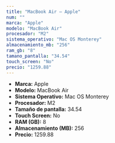 ```yaml
---
title: "MacBook Air — Apple"
num: ""
marca: "Apple"
modelo: "MacBook Air"
procesador: "M2"
sistema_operativo: "Mac OS Monterey"
almacenamiento_mb: "256"
ram_gb: "8"
tamano_pantalla: "34.54"
touch_screen: "No"
precio: "1259.88"
---
```

<ul>
<li><strong>Marca:</strong> Apple</li>
<li><strong>Modelo:</strong> MacBook Air</li>
<li><strong>Sistema Operativo:</strong> Mac OS Monterey</li>
<li><strong>Procesador:</strong> M2 </li>
<li><strong>Tamaño de pantalla:</strong> 34.54</li>
<li><strong>Touch Screen:</strong> No</li>
<li><strong>RAM (GB):</strong> 8</li>
<li><strong>Almacenamiento (MB):</strong> 256</li>
<li><strong>Precio:</strong> 1259.88</li>
</ul>